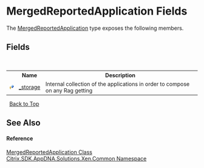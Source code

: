 # MergedReportedApplication Fields
 

The <a href="1fd30de9-c416-5ac4-f8c0-8a115233db40">MergedReportedApplication</a> type exposes the following members.


## Fields
&nbsp;<table><tr><th></th><th>Name</th><th>Description</th></tr><tr><td>![Protected field](media/protfield.gif "Protected field")</td><td><a href="35c3e3d2-7259-9a2e-1393-52b9f07d52c5">_storage</a></td><td>
Internal collection of the applications in order to compose on any Rag getting</td></tr></table>&nbsp;
<a href="#mergedreportedapplication-fields">Back to Top</a>

## See Also


#### Reference
<a href="1fd30de9-c416-5ac4-f8c0-8a115233db40">MergedReportedApplication Class</a><br /><a href="013dc694-c357-448d-ed5a-b5c48a7f6852">Citrix.SDK.AppDNA.Solutions.Xen.Common Namespace</a><br />